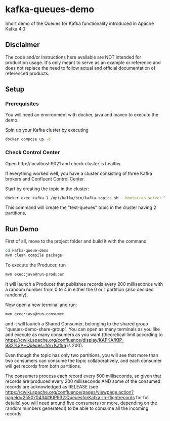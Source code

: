 # kafka-queues-demo
Short demo of the Queues for Kafka functionality introduced in Apache Kafka 4.0

## Disclaimer

The code and/or instructions here available are NOT intended for production usage. It's only meant to serve as an example or reference and does not replace the need to follow actual and official documentation of referenced products.

## Setup

### Prerequisites
You will need an environment with docker, java and maven to execute the demo.

Spin up your Kafka cluster by executing 

```bash
docker compose up -d
```

### Check Control Center

Open http://localhost:9021 and check cluster is healthy.

If everything worked well, you have a cluster consisting of three Kafka brokers and Confluent Control Center.

Start by creating the topic in the cluster:

```bash
docker exec kafka-1 /opt/kafka/bin/kafka-topics.sh --bootstrap-server localhost:19092 --create --topic test-queues --replication-factor 1 --partitions 2
```

This command will create the "test-queues" topic in the cluster having 2 partitions.

## Run Demo

First of all, move to the project folder and build it with the command
```bash
cd kafka-queue-demo
mvn clean compile package
```

To execute the Producer, run 
```bash
mvn exec:java@run-producer
```

It will launch a Producer that publishes records every 200 milliseconds with a random number from 0 to 4 in either the 0 or 1 partition (also decided randomly).

Now open a new terminal and run:

```bash
mvn exec:java@run-consumer
```

and it will launch a Shared Consumer, belonging to the shared group "queues-demo-share-group". You can open as many terminals as you like and execute as many consumers as you want (theoretical limit according to https://cwiki.apache.org/confluence/display/KAFKA/KIP-932%3A+Queues+for+Kafka is 200). 

Even though the topic has only two partitions, you will see that more than two consumers can consume the topic collaboratively, and each consumer will get records from both partitions.

The consumers process each record every 500 milliseconds, so given that records are produced every 200 milliseconds AND some of the consumed records are acknowledged as RELEASE (see https://cwiki.apache.org/confluence/pages/viewpage.action?pageId=255070434#KIP932:QueuesforKafka-In-flightrecords for full details) you will need around five consumers (or more, depending on the random numbers generated!) to be able to consume all the incoming records. 


